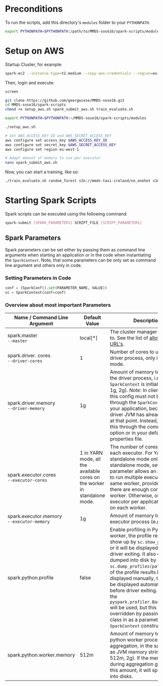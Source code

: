 # Preconditions
To run the scripts, add this directory's `modules` folder to your `PYTHONPATH`:

```bash
export PYTHONPATH=$PYTHONPATH:/path/to/MMDS-sose16/spark-scripts/modules
```

# Setup on AWS

Startup Cluster, for example:

```bash
spark-ec2 --instance-type=t2.medium --copy-aws-credentials --region=eu-west-1 -k awskey -i ~/Google\ Drive/mmds/AWS\ mmds-taxi\ user/awskey.pem -s 10 launch cluster
```

Then, login and execute:
```bash
screen

git clone https://github.com/georgwiese/MMDS-sose16.git
cd MMDS-sose16/spark-scripts
chmod +x setup_aws.sh spark_submit_aws.sh train_evaluate.sh

export PYTHONPATH=$PYTHONPATH:~/MMDS-sose16/spark-scripts/modules

./setup_aws.sh

# Set AWS_ACCESS_KEY_ID and AWS_SECRET_ACCESS_KEY
aws configure set access_key $AWS_ACCESS_KEY_ID
aws configure set secret_key $AWS_SECRET_ACCESS_KEY
aws configure set region eu-west-1

# Adapt amount of memory to use per executor
nano spark_submit_aws.sh
```

Now, you can start a training, like so:

```bash
./train_evaluate.sh random_forest s3n://mmds-taxi-ireland/no_onehot s3n://mmds-taxi-ireland/models/random_forest evaluation/districts.txt random_forest aws
```

# Starting Spark Scripts
Spark scripts can be executed using the following command:
```sh
spark-submit [SPARK_PARAMETERS] SCRIPT_FILE [SCRIPT_PARAMETERS]
```

## Spark Parameters
Spark parameters can be set either by passing them as command line arguments when starting an application or in the code when instantiating the `SparkContext`. Note, that some parameters can be only set as command line argument and others only in code.

### Setting Parameters in Code
```py
conf = (SparkConf().set(PARAMETER_NAME, VALUE))
sc = SparkContext(conf=conf)
```

### Overview about most important Parameters
| Name / Command Line Argument                  | Default Value                                                             | Description                                                                                                                                                                                                                                                                                                                                                                                                                                                                                                       |
|-----------------------------------------------|---------------------------------------------------------------------------|-------------------------------------------------------------------------------------------------------------------------------------------------------------------------------------------------------------------------------------------------------------------------------------------------------------------------------------------------------------------------------------------------------------------------------------------------------------------------------------------------------------------|
| spark.master<br> `--master`                   | local[*]                                                                  | The cluster manager to connect to. See the list of [allowed master URL's](http://spark.apache.org/docs/latest/submitting-applications.html#master-urls).                                                                                                                                                                                                                                                                                                                                                          |
| spark.driver. cores<br> `--driver-cores`      | 1                                                                         | Number of cores to use for the driver process, only in cluster mode.                                                                                                                                                                                                                                                                                                                                                                                                                                              |
| spark.driver.memory<br> `--driver-memory`     | 1g                                                                        | Amount of memory to use for the driver process, i.e. where `SparkContext` is initialized. (e.g. 1g, 2g). *Note*: In client mode, this config must not be set through the `SparkConf` directly in your application, because the driver JVM has already started at that point. Instead, please set this through the command line option or in your default properties file.                                                                                                                                         |
| spark.executor.cores<br> `--executor-cores`   | 1 in YARN mode, all the available cores on the worker in standalone mode. | The number of cores to use on each executor. For YARN and standalone mode only. In standalone mode, setting this parameter allows an application to run multiple executors on the same worker, provided that there are enough cores on that worker. Otherwise, only one executor per application will run on each worker.                                                                                                                                                                                         |
| spark.executor.memory<br> `--executor-memory` | 1g                                                                        | Amount of memory to use per executor process (e.g. 2g, 8g).                                                                                                                                                                                                                                                                                                                                                                                                                                                       |
| spark.python.profile                          | false                                                                     | Enable profiling in Python worker, the profile result will show up by `sc.show_profiles()`, or it will be displayed before the driver exiting. It also can be dumped into disk by `sc.dump_profiles(path)`. If some of the profile results had been displayed manually, they will not be displayed automatically before driver exiting. By default the `pyspark.profiler.BasicProfiler` will be used, but this can be overridden by passing a profiler class in as a parameter to the `SparkContext` constructor. |
| spark.python.worker.memory                    | 512m                                                                      | Amount of memory to use per python worker process during aggregation, in the same format as JVM memory strings (e.g. 512m, 2g). If the memory used during aggregation goes above this amount, it will spill the data into disks.                                                                                                                                                                                                                                                                                  |
